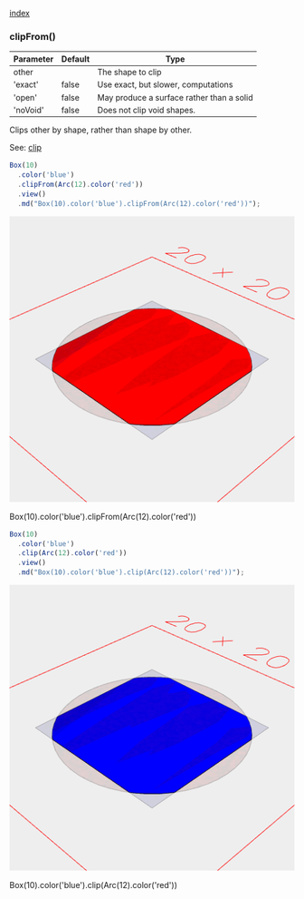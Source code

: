 [index](../../nb/api/index.md)
### clipFrom()
Parameter|Default|Type
---|---|---
other||The shape to clip
'exact'|false|Use exact, but slower, computations
'open'|false|May produce a surface rather than a solid
'noVoid'|false|Does not clip void shapes.
Clips other by shape, rather than shape by other.

See: [clip](../../nb/api/clip.md)

```JavaScript
Box(10)
  .color('blue')
  .clipFrom(Arc(12).color('red'))
  .view()
  .md("Box(10).color('blue').clipFrom(Arc(12).color('red'))");
```

![Image](clipFrom.md.0.png)

Box(10).color('blue').clipFrom(Arc(12).color('red'))

```JavaScript
Box(10)
  .color('blue')
  .clip(Arc(12).color('red'))
  .view()
  .md("Box(10).color('blue').clip(Arc(12).color('red'))");
```

![Image](clipFrom.md.1.png)

Box(10).color('blue').clip(Arc(12).color('red'))
